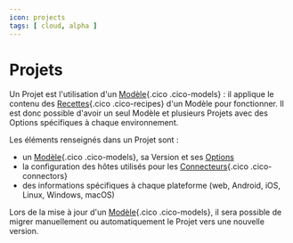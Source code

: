 ```yaml
---
icon: projects
tags: [ cloud, alpha ]
---
```

# Projets

Un Projet est l'utilisation d'un [Modèle](/fr/concepts/catalog/models/){.cico .cico-models} : il applique le contenu des [Recettes](/fr/concepts/catalog/recipes/){.cico .cico-recipes} d'un Modèle pour fonctionner. Il est donc possible d'avoir un seul Modèle et plusieurs Projets avec des Options spécifiques à chaque environnement.

Les éléments renseignés dans un Projet sont :

- un [Modèle](/fr/concepts/catalog/models/){.cico .cico-models}, sa Version et ses [Options](/fr/concepts/recipes/options/)
- la configuration des hôtes utilisés pour les [Connecteurs](/fr/concepts/endpoints/connectors/){.cico .cico-connectors}
- des informations spécifiques à chaque plateforme (web, Android, iOS, Linux, Windows, macOS)

Lors de la mise à jour d'un [Modèle](/fr/concepts/catalog/models/){.cico .cico-models}, il sera possible de migrer manuellement ou automatiquement le Projet vers une nouvelle version.
